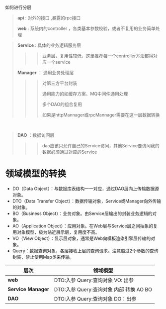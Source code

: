 如何进行分层

> **api** :  对外的接口 ,暴露的rpc接口
>
> **web** : 系统内的controller ，各类基本参数校验，或者不复用的业务简单处理



> **Service** :  具体的业务逻辑服务层
>
> > > 业务层，复用性较低，这里推荐每一个controller方法都得对应一个service
>
> **Manager** ： 通用业务处理层
>
> > > 对第三方平台封装
> > >
> > > 通用能力的如缓存方案、MQ中间件通用处理
> > >
> > > 多个DAO的组合复用
> > >
> > > 如果是httpMannager或rpcMannager需要在这一层数据转换		
>

​		

> **DAO** ：数据访问层
>
> > > dao应该只允许自己的Service访问，其他Service要访问我的数据必须通过对应的Service



# 领域模型的转换

- DO（Data Object）：与数据库表结构一一对应，通过DAO层向上传输数据源对象。
- DTO（Data Transfer Object）：数据传输对象，Service或Manager向外传输的对象。
- BO（Business Object）：业务对象。由Service层输出的封装业务逻辑的对象。
- AO（Application Object）：应用对象。在Web层与Service层之间抽象的复用对象模型，极为贴近展示层，复用度不高。
- VO（View Object）：显示层对象，通常是Web向模板渲染引擎层传输的对象。
- Query：数据查询对象，各层接收上层的查询请求。注意超过2个参数的查询封装，禁止使用Map类来传输。



| 层次                        | 领域模型                                 |
| --------------------------- | ---------------------------------------- |
| **web**                     | DTO:入参 Query:查询对象   VO:  出参      |
| **Service**     **Manager** | DTO:入参 Query:查询对象  内部 转换 AO BO |
| **DAO**                     | DTO:入参 Query:查询对象   DO：出参       |



